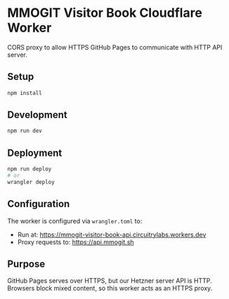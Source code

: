 # MMOGIT Visitor Book Cloudflare Worker

CORS proxy to allow HTTPS GitHub Pages to communicate with HTTP API server.

## Setup

```bash
npm install
```

## Development

```bash
npm run dev
```

## Deployment

```bash
npm run deploy
# or
wrangler deploy
```

## Configuration

The worker is configured via `wrangler.toml` to:
- Run at: https://mmogit-visitor-book-api.circuitrylabs.workers.dev
- Proxy requests to: https://api.mmogit.sh

## Purpose

GitHub Pages serves over HTTPS, but our Hetzner server API is HTTP.
Browsers block mixed content, so this worker acts as an HTTPS proxy.